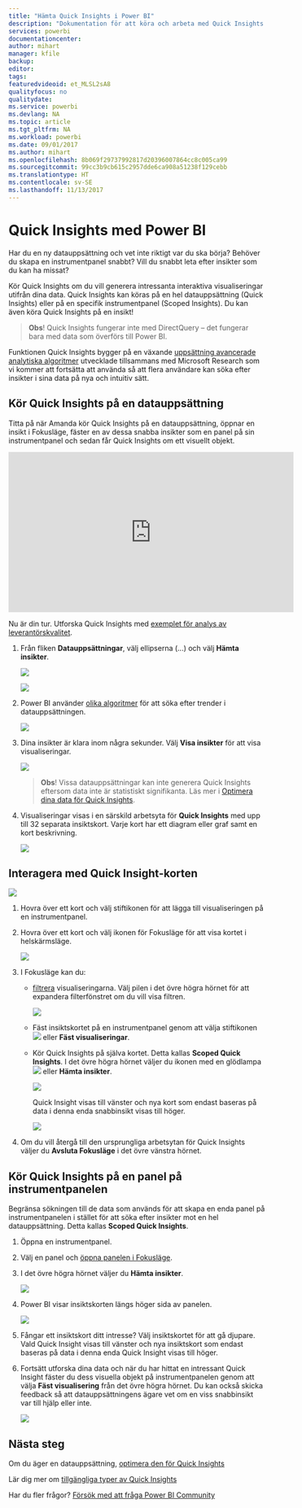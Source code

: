 ```yaml
---
title: "Hämta Quick Insights i Power BI"
description: "Dokumentation för att köra och arbeta med Quick Insights med Power BI-tjänsten."
services: powerbi
documentationcenter: 
author: mihart
manager: kfile
backup: 
editor: 
tags: 
featuredvideoid: et_MLSL2sA8
qualityfocus: no
qualitydate: 
ms.service: powerbi
ms.devlang: NA
ms.topic: article
ms.tgt_pltfrm: NA
ms.workload: powerbi
ms.date: 09/01/2017
ms.author: mihart
ms.openlocfilehash: 8b069f29737992817d20396007864cc8c005ca99
ms.sourcegitcommit: 99cc3b9cb615c2957dde6ca908a51238f129cebb
ms.translationtype: HT
ms.contentlocale: sv-SE
ms.lasthandoff: 11/13/2017
---
```

# <a name="quick-insights-with-power-bi"></a>Quick Insights med Power BI
Har du en ny datauppsättning och vet inte riktigt var du ska börja?  Behöver du skapa en instrumentpanel snabbt?  Vill du snabbt leta efter insikter som du kan ha missat?

Kör Quick Insights om du vill generera intressanta interaktiva visualiseringar utifrån dina data. Quick Insights kan köras på en hel datauppsättning (Quick Insights) eller på en specifik instrumentpanel (Scoped Insights). Du kan även köra Quick Insights på en insikt!

> **Obs**! Quick Insights fungerar inte med DirectQuery – det fungerar bara med data som överförs till Power BI.
> 
> 

Funktionen Quick Insights bygger på en växande [uppsättning avancerade analytiska algoritmer](service-insight-types.md) utvecklade tillsammans med Microsoft Research som vi kommer att fortsätta att använda så att flera användare kan söka efter insikter i sina data på nya och intuitiv sätt.

## <a name="run-quick-insights-on-a-dataset"></a>Kör Quick Insights på en datauppsättning
Titta på när Amanda kör Quick Insights på en datauppsättning, öppnar en insikt i Fokusläge, fäster en av dessa snabba insikter som en panel på sin instrumentpanel och sedan får Quick Insights om ett visuellt objekt.

<iframe width="560" height="315" src="https://www.youtube.com/embed/et_MLSL2sA8" frameborder="0" allowfullscreen></iframe>


Nu är din tur. Utforska Quick Insights med [exemplet för analys av leverantörskvalitet](sample-supplier-quality.md).

1. Från fliken **Datauppsättningar**, välj ellipserna (...) och välj **Hämta insikter**.
   
    ![](media/service-insights/power-bi-ellipses.png)
   
    ![](media/service-insights/power-bi-tab.png)
2. Power BI använder [olika algoritmer](service-insight-types.md) för att söka efter trender i datauppsättningen.
   
    ![](media/service-insights/pbi_autoinsightssearching.png)
3. Dina insikter är klara inom några sekunder.  Välj **Visa insikter** för att visa visualiseringar.
   
    ![](media/service-insights/pbi_autoinsightsuccess.png)
   
   > **Obs**! Vissa datauppsättningar kan inte generera Quick Insights eftersom data inte är statistiskt signifikanta.  Läs mer i [Optimera dina data för Quick Insights](service-insights-optimize.md).
   > 
   > 
4. Visualiseringar visas i en särskild arbetsyta för **Quick Insights** med upp till 32 separata insiktskort. Varje kort har ett diagram eller graf samt en kort beskrivning.
   
    ![](media/service-insights/power-bi-insights.png)

## <a name="interact-with-the-quick-insight-cards"></a>Interagera med Quick Insight-korten
  ![](media/service-insights/pbi_hover.png)

1. Hovra över ett kort och välj stiftikonen för att lägga till visualiseringen på en instrumentpanel.
2. Hovra över ett kort och välj ikonen för Fokusläge för att visa kortet i helskärmsläge.
   
    ![](media/service-insights/power-bi-insight-focus.png)
3. I Fokusläge kan du:
   
   * [filtrera](service-interact-with-a-report-in-reading-view.md) visualiseringarna.  Välj pilen i det övre högra hörnet för att expandera filterfönstret om du vill visa filtren.
     
        ![](media/service-insights/power-bi-insights-filter-new.png)
   * Fäst insiktskortet på en instrumentpanel genom att välja stiftikonen ![](media/service-insights/power-bi-pin-icon.png) eller **Fäst visualiseringar**.
   * Kör Quick Insights på själva kortet. Detta kallas **Scoped Quick Insights**. I det övre högra hörnet väljer du ikonen med en glödlampa ![](media/service-insights/power-bi-bulb-icon.png) eller **Hämta insikter**.
     
       ![](media/service-insights/pbi-autoinsights-tile.png)
     
     Quick Insight visas till vänster och nya kort som endast baseras på data i denna enda snabbinsikt visas till höger.
     
       ![](media/service-insights/power-bi-insights-on-insights-new.png)
4. Om du vill återgå till den ursprungliga arbetsytan för Quick Insights väljer du **Avsluta Fokusläge** i det övre vänstra hörnet.

## <a name="run-quick-insights-on-a-dashboard-tile"></a>Kör Quick Insights på en panel på instrumentpanelen
Begränsa sökningen till de data som används för att skapa en enda panel på instrumentpanelen i stället för att söka efter insikter mot en hel datauppsättning. Detta kallas **Scoped Quick Insights**.

1. Öppna en instrumentpanel.
2. Välj en panel och [öppna panelen i Fokusläge](service-focus-mode.md).
3. I det övre högra hörnet väljer du **Hämta insikter**.
   
    ![](media/service-insights/pbi-autoinsights-tile.png)
4. Power BI visar insiktskorten längs höger sida av panelen.
   
    ![](media/service-insights/pbi-insights-tile.png)
5. Fångar ett insiktskort ditt intresse? Välj insiktskortet för att gå djupare. Vald Quick Insight visas till vänster och nya insiktskort som endast baseras på data i denna enda Quick Insight visas till höger.
6. Fortsätt utforska dina data och när du har hittat en intressant Quick Insight fäster du dess visuella objekt på instrumentpanelen genom att välja **Fäst visualisering** från det övre högra hörnet. Du kan också skicka feedback så att datauppsättningens ägare vet om en viss snabbinsikt var till hjälp eller inte.
   
    ![](media/service-insights/useful.png)

## <a name="next-steps"></a>Nästa steg
Om du äger en datauppsättning, [optimera den för Quick Insights](service-insights-optimize.md)

Lär dig mer om [tillgängliga typer av Quick Insights](service-insight-types.md)

Har du fler frågor? [Försök med att fråga Power BI Community](http://community.powerbi.com/)


